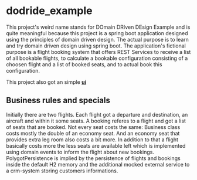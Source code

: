 # dodride_example
This project's weird name stands for DOmain DRIven DEsign Example and is quite meaningful because this project is a spring boot application designed using the principles of domain driven design.
The actual purpose is to learn and try domain driven design using spring boot. The application's fictional purpose is a flight booking system that offers REST Services to receive a list of all bookable flights, to calculate a bookable configuration consisting of a choosen flight and a list of booked seats, and to actual book this configuration.

This project also got an simple **[ui](https://github.com/dennisgassner/flight_booking_ui)**

## Business rules and specials
Initially there are two flights. Each flight got a departure and destination, an aircraft and within it some seats.
A booking referes to a flight and got a list of seats that are booked.
Not every seat costs the same: Business class costs mostly the double of an economy seat. And an economy seat that provides extra leg room also costs a bit more. In addition to that a flight basically costs more the less seats are available left which is implemented using domain events to inform the flight about new bookings.
PolygotPersistence is implied by the persistence of flights and bookings inside the default H2 memory and the additional mocked external service to a crm-system storing customers informations.
